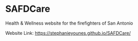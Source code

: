 # SAFDCare
Health &amp; Wellness website for the firefighters of San Antonio

Website Link: https://stephanieyounes.github.io/SAFDCare/

